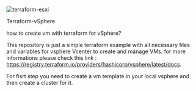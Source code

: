 ![terraform-esxi](https://github.com/arianjiujitsu/terraform-esxi/assets/150133638/50923579-9603-47bb-87f5-751943294518)

Terraform-vSphere



how to create vm with terraform for vSphere?

This repository is just a simple terraform example with all necessary files and variables for vsphere Vcenter to create and manage VMs.
for more informations please check this link : https://registry.terraform.io/providers/hashicorp/vsphere/latest/docs.


For fisrt step you need to create a vm template in your local vsphere and then create a cluster for it.
